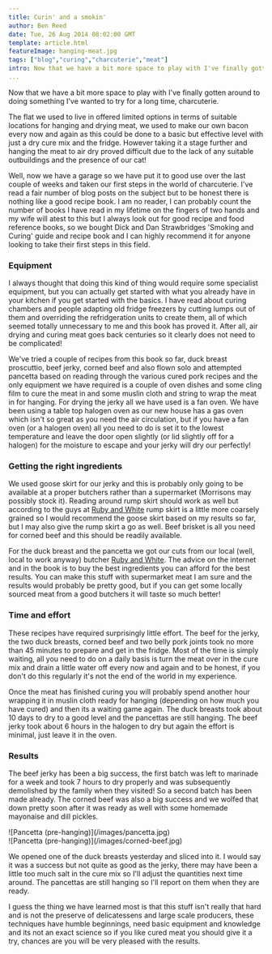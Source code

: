 ```yaml
---
title: Curin' and a smokin'
author: Ben Reed
date: Tue, 26 Aug 2014 08:02:00 GMT
template: article.html
featureImage: hanging-meat.jpg
tags: ["blog","curing","charcuterie","meat"]
intro: Now that we have a bit more space to play with I've finally gotten around to doing something I've wanted to try for a long time, charcuterie.
... 
```


Now that we have a bit more space to play with I've finally gotten around to doing something I've wanted to try for a long time, charcuterie.

The flat we used to live in offered limited options in terms of suitable locations for hanging and drying meat, we used to make our own bacon every now and again as this could be done to a basic but effective level with just a dry cure mix and the fridge. However taking it a stage further and hanging the meat to air dry proved difficult due to the lack of any suitable outbuildings and the presence of our cat!

Well, now we have a garage so we have put it to good use over the last couple of weeks and taken our first steps in the world of charcuterie. I've read a fair number of blog posts on the subject but to be honest there is nothing like a good recipe book. I am no reader, I can probably count the number of books I have read in my lifetime on the fingers of two hands and my wife will atest to this but I always look out for good recipe and food reference books, so we bought Dick and Dan Strawbridges 'Smoking and Curing' guide and recipe book and I can highly recommend it for anyone looking to take their first steps in this field. 

### Equipment
I always thought that doing this kind of thing would require some specialist equipment, but you can actually get started with what you already have in your kitchen if you get started with the basics. I have read about curing chambers and people adapting old fridge freezers by cutting lumps out of them and overriding the refridgeration units to create them, all of which seemed totally unnecessary to me and this book has proved it. After all, air drying and curing meat goes back centuries so it clearly does not need to be complicated!

We've tried a couple of recipes from this book so far, duck breast proscuttio, beef jerky, corned beef and also flown solo and attempted pancetta based on reading through the various cured pork recipes and the only equipment we have required is a couple of oven dishes and some cling film to cure the meat in and some muslin cloth and string to wrap the meat in for hanging. For drying the jerky all we have used is a fan oven. We have been using a table top halogen oven as our new house has a gas oven which isn't so great as you need the air circulation, but if you have a fan oven (or a halogen oven) all you need to do is set it to the lowest temperature and leave the door open slightly (or lid slightly off for a halogen) for the moisture to escape and your jerky will dry our perfectly!

### Getting the right ingredients
We used goose skirt for our jerky and this is probably only going to be available at a proper butchers rather than a supermarket (Morrisons may possibly stock it). Reading around rump skirt should work as well but according to the guys at [Ruby and White](http://www.rubyandwhite.co.uk) rump skirt is a little more coarsely grained so I would recommend the goose skirt based on my results so far, but I may also give the rump skirt a go as well. Beef brisket is all you need for corned beef and this should be readily available.

For the duck breast and the pancetta we got our cuts from our local (well, local to work anyway) butcher [Ruby and White](http://www.rubyandwhite.co.uk). The advice on the internet and in the book is to buy the best ingredients you can afford for the best results. You can make this stuff with supermarket meat I am sure and the results would probably be pretty good, but if you can get some locally sourced meat from a good butchers it will taste so much better!

### Time and effort
These recipes have required surprisingly little effort. The beef for the jerky, the two duck breasts, corned beef and two belly pork joints took no more than 45 minutes to prepare and get in the fridge. Most of the time is simply waiting, all you need to do on a daily basis is turn the meat over in the cure mix and drain a little water off every now and again and to be honest, if you don't do this regularly it's not the end of the world in my experience. 

Once the meat has finished curing you will probably spend another hour wrapping it in muslin cloth ready for hanging (depending on how much you have cured) and then its a waiting game again. The duck breasts took about 10 days to dry to a good level and the pancettas are still hanging. The beef jerky took about 6 hours in the halogen to dry but again the effort is minimal, just leave it in the oven. 

### Results
The beef jerky has been a big success, the first batch was left to marinade for a week and took 7 hours to dry properly and was subsequently demolished by the family when they visited! So a second batch has been made already. The corned beef was also a big success and we wolfed that down pretty soon after it was ready as well with some homemade mayonaise and dill pickles. 

<div class="row">
	<div class="medium-6 columns">
![Pancetta (pre-hanging)](/images/pancetta.jpg)
	</div>
	<div class="medium-6 columns">
![Pancetta (pre-hanging)](/images/corned-beef.jpg)
	</div>
</div>

We opened one of the duck breasts yesterday and sliced into it. I would say it was a success but not quite as good as the jerky, there may have been a little too much salt in the cure mix so I'll adjust the quantities next time around. The pancettas are still hanging so I'll report on them when they are ready.

I guess the thing we have learned most is that this stuff isn't really that hard and is not the preserve of delicatessens and large scale producers, these techniques have humble beginnings, need basic equipment and knowledge and its not an exact science so if you like cured meat you should give it a try, chances are you will be very pleased with the results.

